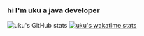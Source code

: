 ### hi I'm uku a java developer 
<!-- \
[website](https://uku3lig.github.io) -->
<!---
uku3lig/uku3lig is a ✨ special ✨ repository because its `README.md` (this file) appears on your GitHub profile.
You can click the Preview link to take a look at your changes.
--->

![uku's GitHub stats](https://github-readme-stats.vercel.app/api?username=uku3lig&count_private=true&show_icons=true&theme=gruvbox)
[![uku's wakatime stats](https://github-readme-stats.vercel.app/api/wakatime?username=uku&theme=gruvbox)](https://github.com/anuraghazra/github-readme-stats)
